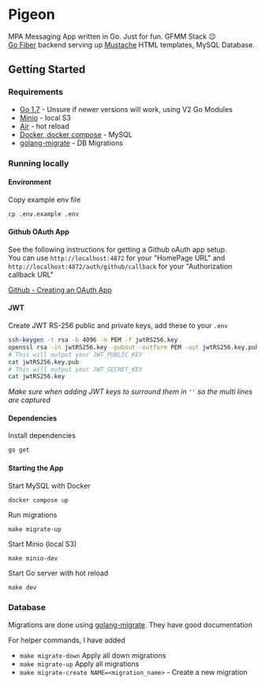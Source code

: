 # Pigeon

MPA Messaging App written in Go. Just for fun. GFMM Stack 😉  
[Go Fiber](https://gofiber.io) backend serving up [Mustache](https://mustache.github.io) HTML templates, MySQL Database.

## Getting Started

### Requirements
- [Go 1.7](https://go.dev) - Unsure if newer versions will work, using V2 Go Modules
- [Minio](https://github.com/minio/minio) - local S3
- [Air](https://github.com/cosmtrek/air) - hot reload
- [Docker, docker compose](https://www.docker.com/) - MySQL
- [golang-migrate](https://github.com/golang-migrate/migrate) - DB Migrations

### Running locally

#### Environment

Copy example env file
```bash
cp .env.example .env
```

#### Github OAuth App

See the following instructions for getting a Github oAuth app setup.  
You can use `http://localhost:4872` for your "HomePage URL"
and `http://localhost:4872/auth/github/callback` for your "Authorization callback URL"  

[Github - Creating an OAuth App](https://docs.github.com/en/apps/oauth-apps/building-oauth-apps/creating-an-oauth-app)

#### JWT

Create JWT RS-256 public and private keys, add these to your `.env`
```bash
ssh-keygen -t rsa -b 4096 -m PEM -f jwtRS256.key
openssl rsa -in jwtRS256.key -pubout -outform PEM -out jwtRS256.key.pub
# This will output your JWT_PUBLIC_KEY
cat jwtRS256.key.pub
# This will output your JWT_SECRET_KEY
cat jwtRS256.key
```
*Make sure when adding JWT keys to surround them in `''` so the multi lines are captured*

#### Dependencies

Install dependencies
```bash
go get
```

#### Starting the App

Start MySQL with Docker
```bash
docker compose up
```

Run migrations
```
make migrate-up
```

Start Minio (local S3)
```
make minio-dev
```

Start Go server with hot reload
```
make dev
```

### Database

Migrations are done using [golang-migrate](https://github.com/golang-migrate/migrate). They have good documentation

For helper commands, I have added
- `make migrate-down` Apply all down migrations
- `make migrate-up` Apply all migrations
- `make migrate-create NAME=<migration_name>` - Create a new migration

